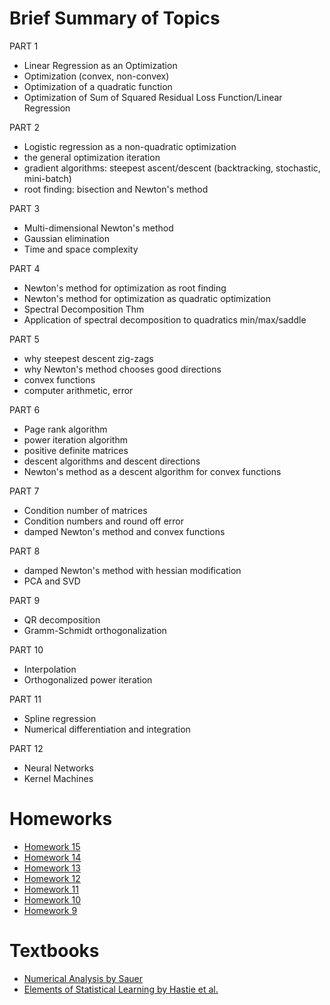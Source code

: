 # Brief Summary of Topics

PART 1
- Linear Regression as an Optimization
- Optimization (convex, non-convex)
- Optimization of a quadratic function
- Optimization of Sum of Squared Residual Loss Function/Linear Regression

PART 2
- Logistic regression as a non-quadratic optimization
- the general optimization iteration
- gradient algorithms: steepest ascent/descent (backtracking, stochastic, mini-batch)
- root finding: bisection and Newton's method

PART 3
- Multi-dimensional Newton's method
- Gaussian elimination
- Time and space complexity 

PART 4
- Newton's method for optimization as root finding
- Newton's method for optimization as quadratic optimization
- Spectral Decomposition Thm
- Application of spectral decomposition to quadratics min/max/saddle

PART 5
- why steepest descent zig-zags
- why Newton's method chooses good directions
- convex functions
- computer arithmetic, error

PART 6
- Page rank algorithm
- power iteration algorithm
- positive definite matrices
- descent algorithms and descent directions
- Newton's method as a descent algorithm for convex functions

PART 7
- Condition number of matrices 
- Condition numbers and round off error
- damped Newton's method and convex functions

PART 8
- damped Newton's method with hessian modification
- PCA and SVD

PART 9
- QR decomposition
- Gramm-Schmidt orthogonalization

PART 10
- Interpolation
- Orthogonalized power iteration

PART 11
- Spline regression
- Numerical differentiation and integration

PART 12
- Neural Networks
- Kernel Machines

# Homeworks
- [Homework 15](https://github.com/inespancorbo/Numerical-Methods/tree/master/HW15)
- [Homework 14](https://github.com/inespancorbo/Numerical-Methods/tree/master/HW14)
- [Homework 13](https://github.com/inespancorbo/Numerical-Methods/tree/master/HW13)
- [Homework 12](https://github.com/inespancorbo/Numerical-Methods/tree/master/HW12)
- [Homework 11](https://github.com/inespancorbo/Numerical-Methods/tree/master/HW11)
- [Homework 10](https://github.com/inespancorbo/Numerical-Methods/tree/master/HW10)
- [Homework 9](https://github.com/inespancorbo/Numerical-Methods/tree/master/HW9)

# Textbooks
- [Numerical Analysis by Sauer](https://github.com/inespancorbo/Numerical-Methods/blob/master/Numerical%20Analysis%20Sauer.pdf)
- [Elements of Statistical Learning by Hastie et al.](https://github.com/inespancorbo/Numerical-Methods/blob/master/Elements%20of%20Statistical%20Learning%20-%20Tibshirani%20et.%20al.pdf)
